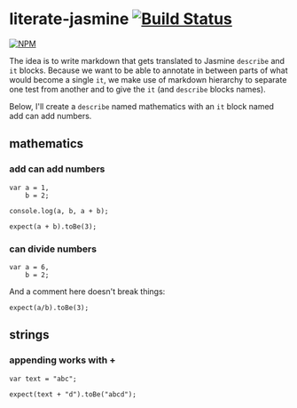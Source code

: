 # literate-jasmine [![Build Status](https://travis-ci.org/cymen/literate-jasmine.png?branch=master)](https://travis-ci.org/cymen/literate-jasmine)

[![NPM](https://nodei.co/npm/literate-jasmine.png?downloads=true&stars=true)](https://npmjs.org/package/literate-jasmine)

The idea is to write markdown that gets translated to Jasmine `describe` and
`it` blocks. Because we want to be able to annotate in between parts of what
would become a single `it`, we make use of markdown hierarchy to separate one
test from another and to give the `it` (and `describe` blocks names).

Below, I'll create a `describe` named mathematics with an `it` block named add
can add numbers.

## mathematics
### add can add numbers

    var a = 1,
        b = 2;

    console.log(a, b, a + b);

    expect(a + b).toBe(3);

### can divide numbers

    var a = 6,
        b = 2;

And a comment here doesn't break things:

    expect(a/b).toBe(3);

## strings
### appending works with +

    var text = "abc";

    expect(text + "d").toBe("abcd");
